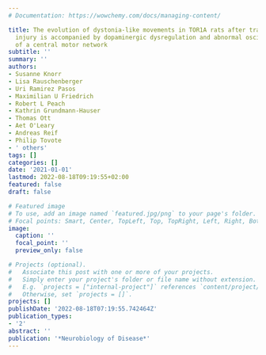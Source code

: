 ```yaml
---
# Documentation: https://wowchemy.com/docs/managing-content/

title: The evolution of dystonia-like movements in TOR1A rats after transient nerve
  injury is accompanied by dopaminergic dysregulation and abnormal oscillatory activity
  of a central motor network
subtitle: ''
summary: ''
authors:
- Susanne Knorr
- Lisa Rauschenberger
- Uri Ramirez Pasos
- Maximilian U Friedrich
- Robert L Peach
- Kathrin Grundmann-Hauser
- Thomas Ott
- Aet O'Leary
- Andreas Reif
- Philip Tovote
- ' others'
tags: []
categories: []
date: '2021-01-01'
lastmod: 2022-08-18T09:19:55+02:00
featured: false
draft: false

# Featured image
# To use, add an image named `featured.jpg/png` to your page's folder.
# Focal points: Smart, Center, TopLeft, Top, TopRight, Left, Right, BottomLeft, Bottom, BottomRight.
image:
  caption: ''
  focal_point: ''
  preview_only: false

# Projects (optional).
#   Associate this post with one or more of your projects.
#   Simply enter your project's folder or file name without extension.
#   E.g. `projects = ["internal-project"]` references `content/project/deep-learning/index.md`.
#   Otherwise, set `projects = []`.
projects: []
publishDate: '2022-08-18T07:19:55.742464Z'
publication_types:
- '2'
abstract: ''
publication: '*Neurobiology of Disease*'
---
```

